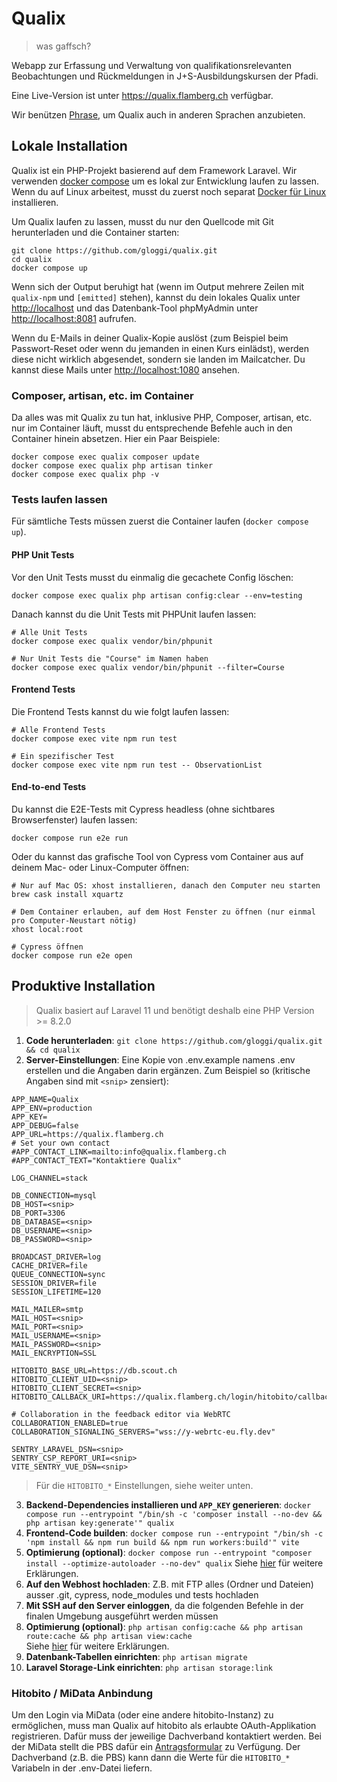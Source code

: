 # Qualix
> was gaffsch?

Webapp zur Erfassung und Verwaltung von qualifikationsrelevanten Beobachtungen und Rückmeldungen in J+S-Ausbildungskursen der Pfadi.

Eine Live-Version ist unter <https://qualix.flamberg.ch> verfügbar.

Wir benützen [Phrase](https://phrase.com), um Qualix auch in anderen Sprachen anzubieten.

## Lokale Installation

Qualix ist ein PHP-Projekt basierend auf dem Framework Laravel. Wir verwenden [docker compose](https://docs.docker.com/compose/install/) um es lokal zur Entwicklung laufen zu lassen. Wenn du auf Linux arbeitest, musst du zuerst noch separat [Docker für Linux](https://docs.docker.com/install/#server) installieren.

Um Qualix laufen zu lassen, musst du nur den Quellcode mit Git herunterladen und die Container starten:
```
git clone https://github.com/gloggi/qualix.git
cd qualix
docker compose up
```

Wenn sich der Output beruhigt hat (wenn im Output mehrere Zeilen mit `qualix-npm` und `[emitted]` stehen), kannst du dein lokales Qualix unter <http://localhost> und das Datenbank-Tool phpMyAdmin unter <http://localhost:8081> aufrufen.

Wenn du E-Mails in deiner Qualix-Kopie auslöst (zum Beispiel beim Passwort-Reset oder wenn du jemanden in einen Kurs einlädst), werden diese nicht wirklich abgesendet, sondern sie landen im Mailcatcher. Du kannst diese Mails unter <http://localhost:1080> ansehen.

### Composer, artisan, etc. im Container

Da alles was mit Qualix zu tun hat, inklusive PHP, Composer, artisan, etc. nur im Container läuft, musst du entsprechende Befehle auch in den Container hinein absetzen. Hier ein Paar Beispiele:

```
docker compose exec qualix composer update
docker compose exec qualix php artisan tinker
docker compose exec qualix php -v
```

### Tests laufen lassen

Für sämtliche Tests müssen zuerst die Container laufen (`docker compose up`).

#### PHP Unit Tests

Vor den Unit Tests musst du einmalig die gecachete Config löschen:
```
docker compose exec qualix php artisan config:clear --env=testing
```

Danach kannst du die Unit Tests mit PHPUnit laufen lassen:
```
# Alle Unit Tests
docker compose exec qualix vendor/bin/phpunit

# Nur Unit Tests die "Course" im Namen haben
docker compose exec qualix vendor/bin/phpunit --filter=Course
```

#### Frontend Tests

Die Frontend Tests kannst du wie folgt laufen lassen:
```
# Alle Frontend Tests
docker compose exec vite npm run test

# Ein spezifischer Test
docker compose exec vite npm run test -- ObservationList
```

#### End-to-end Tests

Du kannst die E2E-Tests mit Cypress headless (ohne sichtbares Browserfenster) laufen lassen:
```
docker compose run e2e run
```

Oder du kannst das grafische Tool von Cypress vom Container aus auf deinem Mac- oder Linux-Computer öffnen:
```
# Nur auf Mac OS: xhost installieren, danach den Computer neu starten
brew cask install xquartz

# Dem Container erlauben, auf dem Host Fenster zu öffnen (nur einmal pro Computer-Neustart nötig)
xhost local:root

# Cypress öffnen
docker compose run e2e open
```

## Produktive Installation

> Qualix basiert auf Laravel 11 und benötigt deshalb eine PHP Version >= 8.2.0

1. **Code herunterladen**: `git clone https://github.com/gloggi/qualix.git && cd qualix`
2. **Server-Einstellungen**: Eine Kopie von .env.example namens .env erstellen und die Angaben darin ergänzen. Zum Beispiel so (kritische Angaben sind mit `<snip>` zensiert):
```
APP_NAME=Qualix
APP_ENV=production
APP_KEY=
APP_DEBUG=false
APP_URL=https://qualix.flamberg.ch
# Set your own contact
#APP_CONTACT_LINK=mailto:info@qualix.flamberg.ch
#APP_CONTACT_TEXT="Kontaktiere Qualix"

LOG_CHANNEL=stack

DB_CONNECTION=mysql
DB_HOST=<snip>
DB_PORT=3306
DB_DATABASE=<snip>
DB_USERNAME=<snip>
DB_PASSWORD=<snip>

BROADCAST_DRIVER=log
CACHE_DRIVER=file
QUEUE_CONNECTION=sync
SESSION_DRIVER=file
SESSION_LIFETIME=120

MAIL_MAILER=smtp
MAIL_HOST=<snip>
MAIL_PORT=<snip>
MAIL_USERNAME=<snip>
MAIL_PASSWORD=<snip>
MAIL_ENCRYPTION=SSL

HITOBITO_BASE_URL=https://db.scout.ch
HITOBITO_CLIENT_UID=<snip>
HITOBITO_CLIENT_SECRET=<snip>
HITOBITO_CALLBACK_URI=https://qualix.flamberg.ch/login/hitobito/callback

# Collaboration in the feedback editor via WebRTC
COLLABORATION_ENABLED=true
COLLABORATION_SIGNALING_SERVERS="wss://y-webrtc-eu.fly.dev"

SENTRY_LARAVEL_DSN=<snip>
SENTRY_CSP_REPORT_URI=<snip>
VITE_SENTRY_VUE_DSN=<snip>
```
> Für die `HITOBITO_*` Einstellungen, siehe weiter unten.
3. **Backend-Dependencies installieren und `APP_KEY` generieren**: `docker compose run --entrypoint "/bin/sh -c 'composer install --no-dev && php artisan key:generate'" qualix`
4. **Frontend-Code builden**: `docker compose run --entrypoint "/bin/sh -c 'npm install && npm run build && npm run workers:build'" vite`
5. **Optimierung (optional)**: `docker compose run --entrypoint "composer install --optimize-autoloader --no-dev" qualix`
    Siehe [hier](https://laravel.com/docs/9.x/deployment#optimization) für weitere Erklärungen.
6. **Auf den Webhost hochladen**: Z.B. mit FTP alles (Ordner und Dateien) ausser .git, cypress, node_modules und tests hochladen
7. **Mit SSH auf den Server einloggen**, da die folgenden Befehle in der finalen Umgebung ausgeführt werden müssen
8. **Optimierung (optional)**: `php artisan config:cache && php artisan route:cache && php artisan view:cache`  
    Siehe [hier](https://laravel.com/docs/9.x/deployment#optimization) für weitere Erklärungen.
9. **Datenbank-Tabellen einrichten**: `php artisan migrate`
10. **Laravel Storage-Link einrichten**: `php artisan storage:link`

### Hitobito / MiData Anbindung

Um den Login via MiData (oder eine andere hitobito-Instanz) zu ermöglichen, muss man Qualix auf hitobito als erlaubte OAuth-Applikation registrieren. Dafür muss der jeweilige Dachverband kontaktiert werden. Bei der MiData stellt die PBS dafür ein [Antragsformular](https://forms.office.com/Pages/ResponsePage.aspx?id=iq6Fcs2Xq0m9ordFTZ0Fa8gnQG-i3p9KkbcKGL9nFhtUMEpMQkYwMzQxNUVEWEIxRTNWTDhPMDVEMS4u) zu Verfügung. Der Dachverband (z.B. die PBS) kann dann die Werte für die `HITOBITO_*` Variabeln in der .env-Datei liefern.
